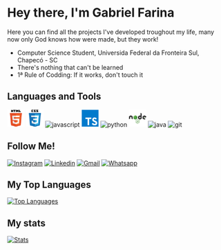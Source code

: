 # Hey there, I'm Gabriel Farina

Here you can find all the projects I've developed troughout my life, many now only God knows how were made, but they work!

- Computer Science Student, Universida Federal da Fronteira Sul, Chapecó - SC
- There's nothing that can't be learned
- 1ª Rule of Codding: If it works, don't touch it

## Languages and Tools
<p align="left">
  <img src="https://raw.githubusercontent.com/devicons/devicon/master/icons/html5/html5-original-wordmark.svg" alt="hmtl5" width="40" height="40"/>
  <img src="https://raw.githubusercontent.com/devicons/devicon/master/icons/css3/css3-original-wordmark.svg" alt="css" width="40" height="40"/>
  <img src="https://raw.githubusercontent.com/jmnote/z-icons/master/svg/javascript.svg" alt="javascript" width="40" height="40"/>
  <img src="https://raw.githubusercontent.com/devicons/devicon/master/icons/typescript/typescript-original.svg" alt="typescript" width="40" height="40"/>
  <img src="https://raw.githubusercontent.com/jmnote/z-icons/master/svg/python.svg" alt="python" width="40" height="40"/>
  <img src="https://raw.githubusercontent.com/devicons/devicon/master/icons/nodejs/nodejs-original-wordmark.svg" alt="nodejs" width="40" height="40"/>
  <img src="https://raw.githubusercontent.com/jmnote/z-icons/master/svg/java.svg" alt="java" width="40" height="40"/>
  <img src="https://raw.githubusercontent.com/jmnote/z-icons/master/svg/git.svg" alt="git" width="40" height="40"/>
</p>

## Follow Me!
[![Instagram](https://img.shields.io/badge/Instagram-purple.svg?style=for-the-badge&logo=instagram&logoColor=white)](https://www.instagram.com/gabrielbochifarina/)
[![Linkedin](https://img.shields.io/badge/LinkedIn-blue?style=for-the-badge&logo=Linkedin)](https://www.linkedin.com/in/gabrielbochifarina/)
[![Gmail](https://img.shields.io/badge/Gmail-c14438?style=for-the-badge&logo=Gmail&logoColor=white)](mailto:gabriel.farina2358@gmail.com)
[![Whatsapp](https://img.shields.io/badge/Whatsapp-green?style=for-the-badge&logo=Whatsapp&logoColor=white)](https://api.whatsapp.com/send?phone=49984297233)

## My Top Languages
[![Top Languages](https://github-readme-stats.vercel.app/api/top-langs/?username=GabrielFar&layout=compact&theme=vue&hide=shaderlab,hlsl&langs_count=7)](https://github.com/GabrielFar?tab=repositories)

## My stats 
[![Stats](https://github-readme-stats.vercel.app/api?username=GabrielFar&show_icons=true&theme=vue)](https://github.com/GabrielFar)
